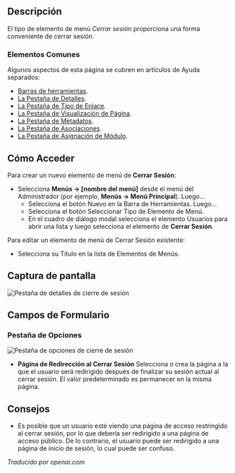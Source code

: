 <!-- Filename: Help4.x:Menu_Item:_Logout  / Display title: Déconnexion -->

## Descripción

El tipo de elemento de menú *Cerrar sesión* proporciona una forma conveniente de cerrar sesión.

### Elementos Comunes

Algunos aspectos de esta página se cubren en artículos de Ayuda separados:

* [Barras de herramientas](jdocmanual?article=help/common-elements/toolbars).
* [La Pestaña de Detalles](jdocmanual?article=help/menu-items-common/menu-item-details).
* [La Pestaña de Tipo de Enlace](jdocmanual?article=help/menu-items-common/menu-item-link-type).
* [La Pestaña de Visualización de Página](jdocmanual?article=help/menu-items-common/menu-item-page-display).
* [La Pestaña de Metadatos](jdocmanual?article=help/menu-items-common/menu-item-metadata).
* [La Pestaña de Asociaciones](jdocmanual?article=help/common-elements/edit-associations).
* [La Pestaña de Asignación de Módulo](jdocmanual?article=help/menu-items-common/menu-item-module-assignment).

## Cómo Acceder

Para crear un nuevo elemento de menú de **Cerrar Sesión**:

- Selecciona **Menús → \[nombre del menú\]** desde el menú del Administrador 
  (por ejemplo, **Menús → Menú Principal**). Luego...
  - Selecciona el botón Nuevo en la Barra de Herramientas. Luego...
  - Selecciona el botón Seleccionar Tipo de Elemento de Menú.
  - En el cuadro de diálogo modal selecciona el elemento Usuarios para abrir una lista y luego
    selecciona el elemento de **Cerrar Sesión**.

Para editar un elemento de menú de Cerrar Sesión existente:

- Selecciona su Título en la lista de Elementos de Menús.

## Captura de pantalla

![Pestaña de detalles de cierre de sesión](../../../es/images/menu-items/users-logout-details-tab.png)

## Campos de Formulario

### Pestaña de Opciones

![Pestaña de opciones de cierre de sesión](../../../es/images/menu-items/users-logout-options-tab.png)

- **Página de Redirección al Cerrar Sesión** Selecciona o crea la página a la que 
  el usuario será redirigido después de finalizar su sesión actual al cerrar 
  sesión. El valor predeterminado es permanecer en la misma página.

## Consejos

- Es posible que un usuario esté viendo una página de acceso restringido al cerrar sesión, por lo que debería ser redirigido a una página de acceso público. De lo contrario, el usuario puede ser redirigido a una página de inicio de sesión, lo cual puede ser confuso.

*Traducido por openai.com*

